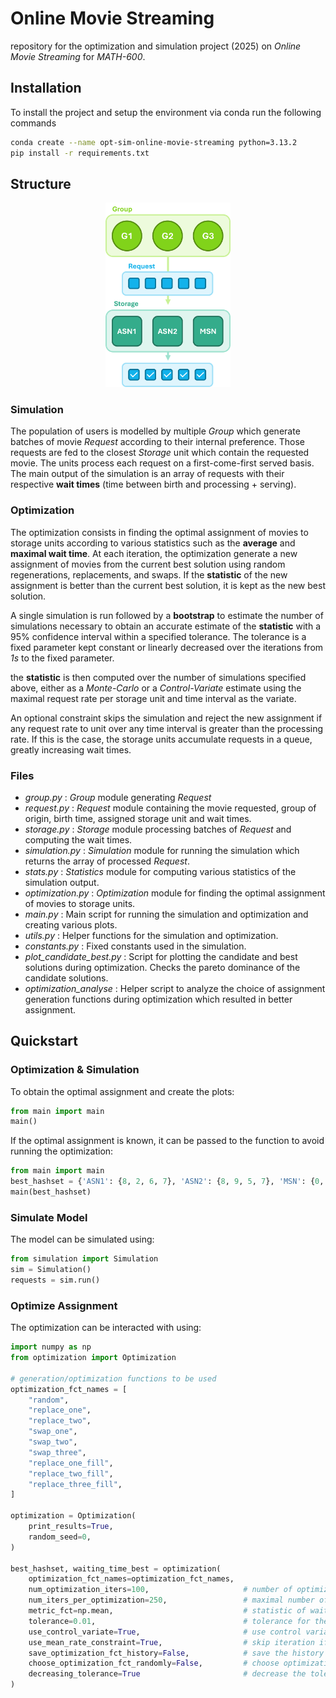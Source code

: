 # Online Movie Streaming

repository for the optimization and simulation project (2025) on *Online Movie Streaming* for *MATH-600*.

## Installation

To install the project and setup the environment via conda run the following commands
```bash
conda create --name opt-sim-online-movie-streaming python=3.13.2
pip install -r requirements.txt
```

## Structure

<p align="center">
  <img src="structure.png" alt="simulation structure" width="200"/>
</p>

### Simulation

The population of users is modelled by multiple *Group* which generate batches of movie *Request* according to their internal
preference. Those requests are fed to the closest *Storage* unit which contain the requested movie. The units process each request on a first-come-first
served basis. The main output of the simulation is an array of requests with their respective **wait times** (time between 
birth and processing + serving).

### Optimization

The optimization consists in finding the optimal assignment of movies to storage units according to various statistics such as
the **average** and **maximal wait time**. At each iteration, the optimization generate a new assignment of movies from the
current best solution using random regenerations, replacements, and swaps. If the **statistic** of the new assignment is better than
the current best solution, it is kept as the new best solution.

A single simulation is run followed by a **bootstrap** to estimate the number of simulations necessary to obtain an accurate estimate
of the **statistic** with a 95% confidence interval within a specified tolerance. The tolerance is a fixed parameter kept constant or
linearly decreased over the iterations from *1s* to the fixed parameter.

the **statistic** is then computed over the number of simulations specified above, either as a *Monte-Carlo* or a *Control-Variate* estimate
using the maximal request rate per storage unit and time interval as the variate.

An optional constraint skips the simulation and reject the new assignment if any request rate to unit over any time interval is greater than the processing rate.
If this is the case, the storage units accumulate requests in a queue, greatly increasing wait times.

### Files

- *group.py* : *Group* module generating *Request*
- *request.py* : *Request* module containing the movie requested, group of origin, birth time, assigned storage unit and wait times.
- *storage.py* : *Storage* module processing batches of *Request* and computing the wait times.
- *simulation.py* : *Simulation* module for running the simulation which returns the array of processed *Request*.
- *stats.py* : *Statistics* module for computing various statistics of the simulation output.
- *optimization.py* : *Optimization* module for finding the optimal assignment of movies to storage units.
- *main.py* : Main script for running the simulation and optimization and creating various plots.
- *utils.py* : Helper functions for the simulation and optimization.
- *constants.py* : Fixed constants used in the simulation.
- *plot_candidate_best.py* : Script for plotting the candidate and best solutions during optimization. Checks the pareto dominance of the candidate solutions.
- *optimization_analyse* : Helper script to analyze the choice of assignment generation functions during optimization which resulted in better assignment.

## Quickstart

### Optimization & Simulation

To obtain the optimal assignment and create the plots:

```python
from main import main
main()
```

If the optimal assignment is known, it can be passed to the function to avoid running the optimization:
```python
from main import main
best_hashset = {'ASN1': {8, 2, 6, 7}, 'ASN2': {8, 9, 5, 7}, 'MSN': {0, 1, 2, 3, 4, 5, 6, 7, 8, 9}}
main(best_hashset)
```

### Simulate Model

The model can be simulated using:
```python
from simulation import Simulation
sim = Simulation()
requests = sim.run()
```

### Optimize Assignment

The optimization can be interacted with using:
```python
import numpy as np
from optimization import Optimization

# generation/optimization functions to be used
optimization_fct_names = [
    "random",
    "replace_one", 
    "replace_two",
    "swap_one", 
    "swap_two",
    "swap_three",
    "replace_one_fill", 
    "replace_two_fill",
    "replace_three_fill",
]

optimization = Optimization(
    print_results=True,
    random_seed=0,
)

best_hashset, waiting_time_best = optimization(
    optimization_fct_names=optimization_fct_names, 
    num_optimization_iters=100,                     # number of optimization iterations
    num_iters_per_optimization=250,                 # maximal number of simulations per optimization iteration
    metric_fct=np.mean,                             # statistic of wait times optimized
    tolerance=0.01,                                 # tolerance for the statistic 95% CI
    use_control_variate=True,                       # use control variate for the statistic estimate
    use_mean_rate_constraint=True,                  # skip iteration if any request rate greater than processing rate
    save_optimization_fct_history=False,            # save the history of optimization functions used
    choose_optimization_fct_randomly=False,         # choose optimization function randomly at each iteration
    decreasing_tolerance=True                       # decrease the tolerance linearly from 1s to the specified tolerance
)
```

